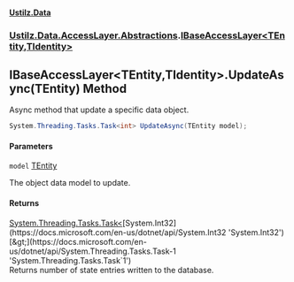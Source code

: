 #### [Ustilz.Data](index.md 'index')
### [Ustilz.Data.AccessLayer.Abstractions](Ustilz.Data.AccessLayer.Abstractions.md 'Ustilz.Data.AccessLayer.Abstractions').[IBaseAccessLayer&lt;TEntity,TIdentity&gt;](Ustilz.Data.AccessLayer.Abstractions.IBaseAccessLayer_TEntity,TIdentity_.md 'Ustilz.Data.AccessLayer.Abstractions.IBaseAccessLayer<TEntity,TIdentity>')

## IBaseAccessLayer<TEntity,TIdentity>.UpdateAsync(TEntity) Method

Async method that update a specific data object.

```csharp
System.Threading.Tasks.Task<int> UpdateAsync(TEntity model);
```
#### Parameters

<a name='Ustilz.Data.AccessLayer.Abstractions.IBaseAccessLayer_TEntity,TIdentity_.UpdateAsync(TEntity).model'></a>

`model` [TEntity](Ustilz.Data.AccessLayer.Abstractions.IBaseAccessLayer_TEntity,TIdentity_.md#Ustilz.Data.AccessLayer.Abstractions.IBaseAccessLayer_TEntity,TIdentity_.TEntity 'Ustilz.Data.AccessLayer.Abstractions.IBaseAccessLayer<TEntity,TIdentity>.TEntity')

The object data model to update.

#### Returns
[System.Threading.Tasks.Task&lt;](https://docs.microsoft.com/en-us/dotnet/api/System.Threading.Tasks.Task-1 'System.Threading.Tasks.Task`1')[System.Int32](https://docs.microsoft.com/en-us/dotnet/api/System.Int32 'System.Int32')[&gt;](https://docs.microsoft.com/en-us/dotnet/api/System.Threading.Tasks.Task-1 'System.Threading.Tasks.Task`1')  
Returns number of state entries written to the database.